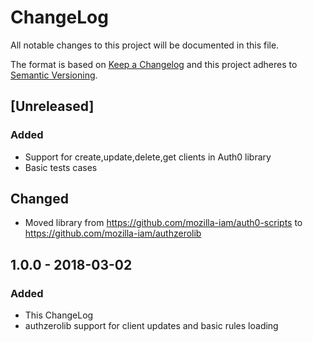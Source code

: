 # ChangeLog 
All notable changes to this project will be documented in this file.

The format is based on [Keep a Changelog](http://keepachangelog.com/en/1.0.0/)
and this project adheres to [Semantic Versioning](http://semver.org/spec/v2.0.0.html).

## [Unreleased]
### Added
- Support for create,update,delete,get clients in Auth0 library
- Basic tests cases

## Changed
- Moved library from https://github.com/mozilla-iam/auth0-scripts to https://github.com/mozilla-iam/authzerolib

## 1.0.0 - 2018-03-02
### Added
- This ChangeLog
- authzerolib support for client updates and basic rules loading
